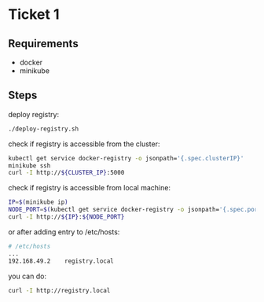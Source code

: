# Ticket 1

## Requirements

- docker
- minikube

## Steps

deploy registry:

```sh
./deploy-registry.sh
```

check if registry is accessible from the cluster:

```sh
kubectl get service docker-registry -o jsonpath='{.spec.clusterIP}'
minikube ssh 
curl -I http://${CLUSTER_IP}:5000
```

check if registry is accessible from local machine:

```sh
IP=$(minikube ip)
NODE_PORT=$(kubectl get service docker-registry -o jsonpath='{.spec.ports[0].nodePort}')
curl -I http://${IP}:${NODE_PORT}
```

or after adding entry to /etc/hosts:

```sh
# /etc/hosts
...
192.168.49.2    registry.local
```

you can do:

```sh
curl -I http://registry.local
```
